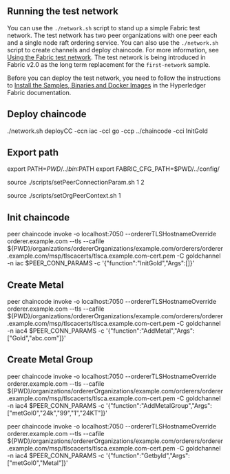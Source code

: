 ## Running the test network

You can use the `./network.sh` script to stand up a simple Fabric test network. The test network has two peer organizations with one peer each and a single node raft ordering service. You can also use the `./network.sh` script to create channels and deploy chaincode. For more information, see [Using the Fabric test network](https://hyperledger-fabric.readthedocs.io/en/latest/test_network.html). The test network is being introduced in Fabric v2.0 as the long term replacement for the `first-network` sample.

Before you can deploy the test network, you need to follow the instructions to [Install the Samples, Binaries and Docker Images](https://hyperledger-fabric.readthedocs.io/en/latest/install.html) in the Hyperledger Fabric documentation.

## Deploy chaincode
./network.sh deployCC -ccn iac -ccl go -ccp ../chaincode -cci InitGold

## Export path
export PATH=${PWD}/../bin:$PATH
export FABRIC_CFG_PATH=$PWD/../config/

source ./scripts/setPeerConnectionParam.sh 1 2

source ./scripts/setOrgPeerContext.sh 1

## Init chaincode
peer chaincode invoke -o localhost:7050 --ordererTLSHostnameOverride orderer.example.com --tls --cafile ${PWD}/organizations/ordererOrganizations/example.com/orderers/orderer.example.com/msp/tlscacerts/tlsca.example.com-cert.pem -C goldchannel -n iac $PEER_CONN_PARAMS -c '{"function":"InitGold","Args":[]}'

## Create Metal
peer chaincode invoke -o localhost:7050 --ordererTLSHostnameOverride orderer.example.com --tls --cafile ${PWD}/organizations/ordererOrganizations/example.com/orderers/orderer.example.com/msp/tlscacerts/tlsca.example.com-cert.pem -C goldchannel -n iac4 $PEER_CONN_PARAMS -c '{"function":"AddMetal","Args":["Gold","abc.com"]}'

## Create Metal Group
peer chaincode invoke -o localhost:7050 --ordererTLSHostnameOverride orderer.example.com --tls --cafile ${PWD}/organizations/ordererOrganizations/example.com/orderers/orderer.example.com/msp/tlscacerts/tlsca.example.com-cert.pem -C goldchannel -n iac4 $PEER_CONN_PARAMS -c '{"function":"AddMetalGroup","Args":["metGol0","24k","99","1","24KT"]}'

peer chaincode invoke -o localhost:7050 --ordererTLSHostnameOverride orderer.example.com --tls --cafile ${PWD}/organizations/ordererOrganizations/example.com/orderers/orderer.example.com/msp/tlscacerts/tlsca.example.com-cert.pem -C goldchannel -n iac4 $PEER_CONN_PARAMS -c '{"function":"GetbyId","Args":["metGol0","Metal"]}'